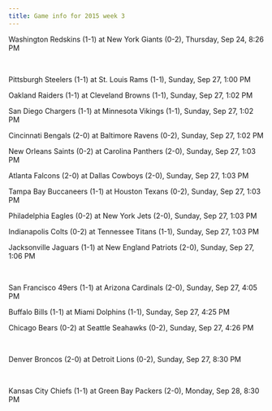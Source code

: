 ```yaml
---
title: Game info for 2015 week 3
---
```

Washington Redskins (1-1) at New York Giants (0-2), Thursday, Sep 24, 8:26 PM


<br/>

Pittsburgh Steelers (1-1) at St. Louis Rams (1-1), Sunday, Sep 27, 1:00 PM

Oakland Raiders (1-1) at Cleveland Browns (1-1), Sunday, Sep 27, 1:02 PM

San Diego Chargers (1-1) at Minnesota Vikings (1-1), Sunday, Sep 27, 1:02 PM

Cincinnati Bengals (2-0) at Baltimore Ravens (0-2), Sunday, Sep 27, 1:02 PM

New Orleans Saints (0-2) at Carolina Panthers (2-0), Sunday, Sep 27, 1:03 PM

Atlanta Falcons (2-0) at Dallas Cowboys (2-0), Sunday, Sep 27, 1:03 PM

Tampa Bay Buccaneers (1-1) at Houston Texans (0-2), Sunday, Sep 27, 1:03 PM

Philadelphia Eagles (0-2) at New York Jets (2-0), Sunday, Sep 27, 1:03 PM

Indianapolis Colts (0-2) at Tennessee Titans (1-1), Sunday, Sep 27, 1:03 PM

Jacksonville Jaguars (1-1) at New England Patriots (2-0), Sunday, Sep 27, 1:06 PM


<br/>

San Francisco 49ers (1-1) at Arizona Cardinals (2-0), Sunday, Sep 27, 4:05 PM

Buffalo Bills (1-1) at Miami Dolphins (1-1), Sunday, Sep 27, 4:25 PM

Chicago Bears (0-2) at Seattle Seahawks (0-2), Sunday, Sep 27, 4:26 PM


<br/>

Denver Broncos (2-0) at Detroit Lions (0-2), Sunday, Sep 27, 8:30 PM


<br/>

Kansas City Chiefs (1-1) at Green Bay Packers (2-0), Monday, Sep 28, 8:30 PM

